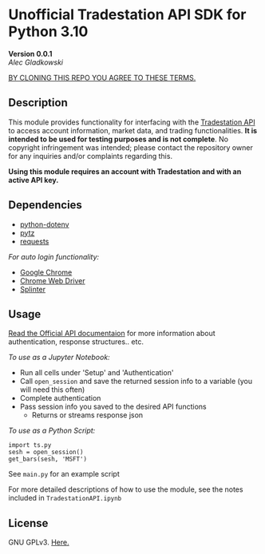 # Unofficial Tradestation API SDK for Python 3.10
**Version 0.0.1**
<br>
*Alec Gladkowski*

[BY CLONING THIS REPO YOU AGREE TO THESE TERMS.](https://github.com/al-gladkow/Unofficial-Tradestation-API-SDK-for-Python-3.10/blob/main/warning.txt)

## Description
This module provides functionality for interfacing with the [Tradestation API](https://www.tradestation.com/platforms-and-tools/trading-api/) to access account information, market data, and trading functionalities. **It is intended to be used for testing purposes and is not complete**. No copyright infringement was intended; please contact the repository owner for any inquiries and/or complaints regarding this.

**Using this module requires an account with Tradestation and with an active API key.**

## Dependencies

* [python-dotenv](https://pypi.org/project/python-dotenv/)
* [pytz](https://pypi.org/project/pytz/)
* [requests](https://pypi.org/project/requests/)

*For auto login functionality:*
<br>
* [Google Chrome](https://www.google.com/chrome/index.html)
* [Chrome Web Driver](https://sites.google.com/chromium.org/driver/downloads)
* [Splinter](https://splinter.readthedocs.io/en/latest/install.html)

## Usage

[Read the Official API documentaion](https://api.tradestation.com/docs/) for more information about authentication, response structures.. etc.

*To use as a Jupyter Notebook:*
* Run all cells under 'Setup' and 'Authentication'
* Call `open_session` and save the returned session info to a variable (you will need this often)
* Complete authentication
* Pass session info you saved to the desired API functions
  * Returns or streams response json

*To use as a Python Script:*

`import ts.py`<br>
`sesh = open_session()`<br>
`get_bars(sesh, 'MSFT')`

See `main.py` for an example script

For more detailed descriptions of how to use the module, see the notes included in `TradestationAPI.ipynb`<br>

## License
GNU GPLv3. [Here.](https://github.com/al-gladkow/Unofficial-Tradestation-API-SDK-for-Python-3.10/blob/main/LICENSE)